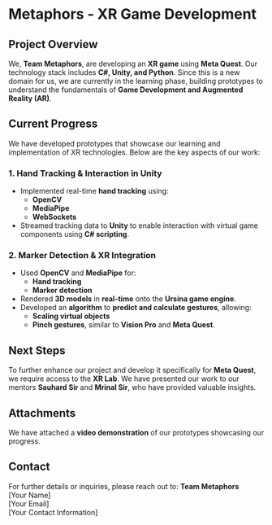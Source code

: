 # Metaphors - XR Game Development

## Project Overview
We, **Team Metaphors**, are developing an **XR game** using **Meta Quest**. Our technology stack includes **C#, Unity, and Python**. Since this is a new domain for us, we are currently in the learning phase, building prototypes to understand the fundamentals of **Game Development and Augmented Reality (AR)**.

## Current Progress
We have developed prototypes that showcase our learning and implementation of XR technologies. Below are the key aspects of our work:

### 1. Hand Tracking & Interaction in Unity
- Implemented real-time **hand tracking** using:
  - **OpenCV**
  - **MediaPipe**
  - **WebSockets**
- Streamed tracking data to **Unity** to enable interaction with virtual game components using **C# scripting**.

### 2. Marker Detection & XR Integration
- Used **OpenCV** and **MediaPipe** for:
  - **Hand tracking**
  - **Marker detection**
- Rendered **3D models** in **real-time** onto the **Ursina game engine**.
- Developed an **algorithm** to **predict and calculate gestures**, allowing:
  - **Scaling virtual objects**
  - **Pinch gestures**, similar to **Vision Pro** and **Meta Quest**.

## Next Steps
To further enhance our project and develop it specifically for **Meta Quest**, we require access to the **XR Lab**. We have presented our work to our mentors **Sauhard Sir** and **Mrinal Sir**, who have provided valuable insights.

## Attachments
We have attached a **video demonstration** of our prototypes showcasing our progress.

## Contact
For further details or inquiries, please reach out to:
**Team Metaphors**  
[Your Name]  
[Your Email]  
[Your Contact Information]